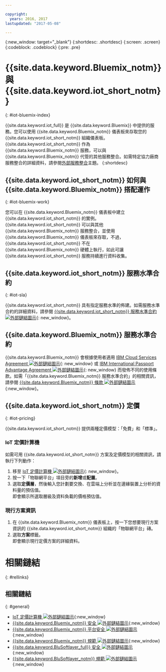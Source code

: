 ```yaml
---

copyright:
  years: 2016, 2017
lastupdated: "2017-05-08"

---
```


{:new_window: target="\_blank"}
{:shortdesc: .shortdesc}
{:screen: .screen}
{:codeblock: .codeblock}
{:pre: .pre}

# {{site.data.keyword.Bluemix_notm}} 與 {{site.data.keyword.iot_short_notm}}
{: #iot-bluemix-index}

{{site.data.keyword.iot_full}} 是 {{site.data.keyword.Bluemix}} 中提供的服務。您可以使用 {{site.data.keyword.Bluemix_notm}} 儀表板來存取您的 {{site.data.keyword.iot_short_notm}} 組織儀表板。{{site.data.keyword.iot_short_notm}} 作為 {{site.data.keyword.Bluemix_notm}} 服務，可以與 {{site.data.keyword.Bluemix_notm}} 代管的其他服務整合。如需特定協力廠商服務整合的詳細資料，請參閱[外部服務整合](extensions/index.html)主題。
{:shortdesc}

## {{site.data.keyword.iot_short_notm}} 如何與 {{site.data.keyword.Bluemix_notm}} 搭配運作
{: #iot-bluemix-work}

您可以在 {{site.data.keyword.Bluemix_notm}} 儀表板中建立 {{site.data.keyword.iot_short_notm}} 的實例。{{site.data.keyword.iot_short_notm}} 可以與其他 {{site.data.keyword.Bluemix_notm}} 服務整合，並使用 {{site.data.keyword.Bluemix_notm}} 儀表板來存取，不過，{{site.data.keyword.iot_short_notm}} 不在 {{site.data.keyword.Bluemix_notm}} 硬體上執行，如此可讓 {{site.data.keyword.iot_short_notm}} 服務持續進行資料收集。

## {{site.data.keyword.iot_short_notm}} 服務水準合約
{: #iot-sla}

{{site.data.keyword.iot_short_notm}} 具有指定服務水準的佈建。如需服務水準合約的詳細資料，請參閱 [{{site.data.keyword.iot_short_notm}} 服務水準合約 ![外部鏈結圖示](../../../icons/launch-glyph.svg "外部鏈結圖示")](http://www-03.ibm.com/software/sla/sladb.nsf/pdf/6738-03/$file/i126-6738-03_06-2016_en_US.pdf){: new_window}。

## {{site.data.keyword.Bluemix_notm}} 服務水準合約

{{site.data.keyword.Bluemix_notm}} 會根據使用者適用 [IBM Cloud Services Agreement ![外部鏈結圖示](../../../icons/launch-glyph.svg)](http://www-05.ibm.com/support/operations/files/pdf/csa_us.pdf?cm_mc_uid=65870113399114371461368&cm_mc_sid_50200000=1469524513){: new_window} 或 [IBM International Passport Advantage Agreement ![外部鏈結圖示](../../../icons/launch-glyph.svg)](https://www-01.ibm.com/software/passportadvantage/pa_agreements.html){: new_window} 而發佈不同的使用條款。如需「{{site.data.keyword.Bluemix_notm}} 服務水準合約」的相關資訊，請參閱 [{{site.data.keyword.Bluemix_notm}} 條款 ![外部鏈結圖示](../../../icons/launch-glyph.svg "外部鏈結圖示")](https://console.{DomainName}/docs/navigation/notices.html#terms){:new_window}。

## {{site.data.keyword.iot_short_notm}} 定價
{: #iot-pricing}

{{site.data.keyword.iot_short_notm}} 提供兩種定價模型：「免費」和「標準」。

### IoT 定價計算機
如需可用 {{site.data.keyword.iot_short_notm}} 方案及定價模型的相關資訊，請執行下列動作：
1. 移至 [IoT 定價計算機 ![外部鏈結圖示](../../../icons/launch-glyph.svg "外部鏈結圖示")](http://iot-cost-calculator.ng.bluemix.net/){: new_window}。  
2. 按一下「物聯網平台」項目旁的**新增**或**配置**。
3. 選取**定價層**，然後輸入您計劃要交換、在雲端上分析並在邊緣裝置上分析的資料量的預估值。  
即會顯示所選取層級及資料負載的價格預估值。

### 現行方案資訊
1. 在 {{site.data.keyword.Bluemix_notm}} 儀表板上，按一下您想要現行方案資訊的 {{site.data.keyword.iot_short_notm}} 組織的「物聯網平台」磚。
2. 選取**方案**標籤。  
即會顯示現行定價方案的詳細資料。

# 相關鏈結
{: #rellinks}


## 相關鏈結
{: #general}

* [IoT 定價計算機 ![外部鏈結圖示](../../../icons/launch-glyph.svg "外部鏈結圖示")](http://iot-cost-calculator.ng.bluemix.net/){:new_window}
* [{{site.data.keyword.Bluemix_notm}} 安全 ![外部鏈結圖示](../../../icons/launch-glyph.svg "外部鏈結圖示")](https://console.ng.bluemix.net/docs/security/index.html#security){:new_window}
* [{{site.data.keyword.Bluemix_notm}} 平台安全 ![外部鏈結圖示](../../../icons/launch-glyph.svg "外部鏈結圖示")](https://console.ng.bluemix.net/docs/security/index.html#platform-security){:new_window}
* [{{site.data.keyword.Bluemix_notm}} 規範 ![外部鏈結圖示](../../../icons/launch-glyph.svg "外部鏈結圖示")](https://console.ng.bluemix.net/docs/security/index.html#compliance){:new_window}
* [{{site.data.keyword.BluSoftlayer_full}} 安全 ![外部鏈結圖示](../../../icons/launch-glyph.svg "外部鏈結圖示")](http://www.softlayer.com/security){:new_window}
* [{{site.data.keyword.BluSoftlayer_notm}} 規範 ![外部鏈結圖示](../../../icons/launch-glyph.svg "外部鏈結圖示")](http://www.softlayer.com/compliance){:new_window}
